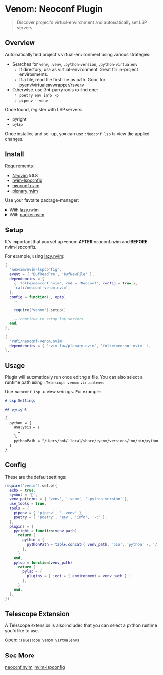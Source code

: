 # Venom: Neoconf Plugin

> Discover project's virtual-environment and automatically set LSP servers.

## Overview

Automatically find project's virtual-environment using various strategies:

- Searches for `venv`, `.venv`, `.python-version`, `.python-virtualenv`
  - If directory, use as virtual-environment. Great for in-project environments.
  - If a file, read the first line as path. Good for pyenv/virtualenvwrapper/rsvenv
- Otherwise, use 3rd-party tools to find one:
  - `poetry env info -p`
  - `pipenv --venv`

Once found, register with LSP servers:

- pyright
- pylsp

Once installed and set-up, you can use `:Neoconf lsp` to view the applied
changes.

## Install

Requirements:

- [Neovim] ≥0.8
- [nvim-lspconfig]
- [neoconf.nvim]
- [plenary.nvim]

Use your favorite package-manager:

<details>
<summary>With <a href="https://github.com/folke/lazy.nvim">lazy.nvim</a></summary>

```lua
{
  'rafi/neoconf-venom.nvim',
  dependencies = { 'nvim-lua/plenary.nvim' },
  version = false,
},
```

</details>

<details>
<summary>With <a href="https://github.com/wbthomason/packer.nvim">packer.nvim</a></summary>

```lua
use {
  'rafi/neoconf-venom.nvim',
  requires = { 'nvim-lua/plenary.nvim' }
}
```

</details>

## Setup

It's important that you set up venom **AFTER** neoconf.nvim and **BEFORE**
nvim-lspconfig.

For example, using [lazy.nvim]:

```lua
{
  'neovim/nvim-lspconfig',
  event = { 'BufReadPre', 'BufNewFile' },
  dependencies = {
    { 'folke/neoconf.nvim', cmd = 'Neoconf', config = true },
    'rafi/neoconf-venom.nvim',
  },
  config = function(_, opts)
    -- …

    require('venom').setup()

    -- continue to setup lsp servers…
  end,
},

{
  'rafi/neoconf-venom.nvim',
  dependencies = { 'nvim-lua/plenary.nvim', 'folke/neoconf.nvim' },
},
```

## Usage

Plugin will automatically run once editing a file. You can also select a
runtime path using `:Telescope venom virtualenvs`

Use `:Neoconf lsp` to view settings. For example:

```markdown
# Lsp Settings

## pyright

{
  python = {
    analysis = {
      …
    },
    pythonPath = "/Users/bob/.local/share/pyenv/versions/foo/bin/python"
  }
}
```

## Config

These are the default settings:

```lua
require('venom').setup({
  echo = true,
  symbol = '🐍',
  venv_patterns = { 'venv', '.venv', '.python-version' },
  use_tools = true,
  tools = {
    pipenv = { 'pipenv', '--venv' },
    poetry = { 'poetry', 'env', 'info', '-p' },
  },
  plugins = {
    pyright = function(venv_path)
      return {
        python = {
          pythonPath = table.concat({ venv_path, 'bin', 'python' }, '/')
        },
      }
    end,
    pylsp = function(venv_path)
      return {
        pylsp = {
          plugins = { jedi = { environment = venv_path } }
        },
      }
    end,
  },
})
```

## Telescope Extension

A Telescope extension is also included that you can select a python runtime
you'd like to use.

Open: `:Telescope venom virtualenvs`

## See More

[neoconf.nvim], [nvim-lspconfig]

[Neovim]: https://github.com/neovim/neovim
[nvim-lspconfig]: https://github.com/neovim/nvim-lspconfig
[neoconf.nvim]: https://github.com/folke/neoconf.nvim
[plenary.nvim]: https://github.com/nvim-lua/plenary.nvim
[lazy.nvim]: https://github.com/folke/lazy.nvim
